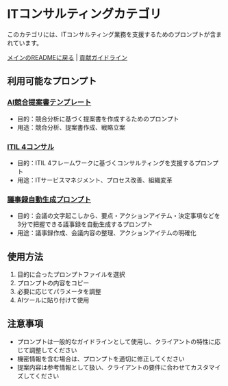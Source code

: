 # ITコンサルティングカテゴリ

このカテゴリには、ITコンサルティング業務を支援するためのプロンプトが含まれています。

[メインのREADMEに戻る](../README.md) | [貢献ガイドライン](../CONTRIBUTING.md)

## 利用可能なプロンプト

### [AI競合提案書テンプレート](AI_競合提案書テンプレート_第5版.md)
- 目的：競合分析に基づく提案書を作成するためのプロンプト
- 用途：競合分析、提案書作成、戦略立案

### [ITIL 4コンサル](ITIL%204コンサル.md)
- 目的：ITIL 4フレームワークに基づくコンサルティングを支援するプロンプト
- 用途：ITサービスマネジメント、プロセス改善、組織変革

### [議事録自動生成プロンプト](meeting_minutes.md)
- 目的：会議の文字起こしから、要点・アクションアイテム・決定事項などを3分で把握できる議事録を自動生成するプロンプト
- 用途：議事録作成、会議内容の整理、アクションアイテムの明確化

## 使用方法

1. 目的に合ったプロンプトファイルを選択
2. プロンプトの内容をコピー
3. 必要に応じてパラメータを調整
4. AIツールに貼り付けて使用

## 注意事項

- プロンプトは一般的なガイドラインとして使用し、クライアントの特性に応じて調整してください
- 機密情報を含む場合は、プロンプトを適切に修正してください
- 提案内容は参考情報として扱い、クライアントの要件に合わせてカスタマイズしてください 